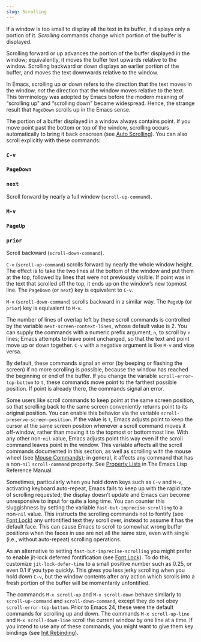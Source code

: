 ```yaml
---
slug: Scrolling
---
```


If a window is too small to display all the text in its buffer, it displays only a portion of it. *Scrolling* commands change which portion of the buffer is displayed.

Scrolling forward or up advances the portion of the buffer displayed in the window; equivalently, it moves the buffer text upwards relative to the window. Scrolling backward or down displays an earlier portion of the buffer, and moves the text downwards relative to the window.

In Emacs, scrolling up or down refers to the direction that the text moves in the window, *not* the direction that the window moves relative to the text. This terminology was adopted by Emacs before the modern meaning of “scrolling up" and “scrolling down" became widespread. Hence, the strange result that `PageDown` scrolls up in the Emacs sense.

The portion of a buffer displayed in a window always contains point. If you move point past the bottom or top of the window, scrolling occurs automatically to bring it back onscreen (see [Auto Scrolling](Auto-Scrolling)). You can also scroll explicitly with these commands:

### `C-v`

### `PageDown`

### `next`

Scroll forward by nearly a full window (`scroll-up-command`).

### `M-v`

### `PageUp`

### `prior`

Scroll backward (`scroll-down-command`).

`C-v` (`scroll-up-command`) scrolls forward by nearly the whole window height. The effect is to take the two lines at the bottom of the window and put them at the top, followed by lines that were not previously visible. If point was in the text that scrolled off the top, it ends up on the window’s new topmost line. The `PageDown` (or `next`) key is equivalent to `C-v`.

`M-v` (`scroll-down-command`) scrolls backward in a similar way. The `PageUp` (or `prior`) key is equivalent to `M-v`.

The number of lines of overlap left by these scroll commands is controlled by the variable `next-screen-context-lines`, whose default value is 2. You can supply the commands with a numeric prefix argument, `n`, to scroll by `n` lines; Emacs attempts to leave point unchanged, so that the text and point move up or down together. `C-v` with a negative argument is like `M-v` and vice versa.

By default, these commands signal an error (by beeping or flashing the screen) if no more scrolling is possible, because the window has reached the beginning or end of the buffer. If you change the variable `scroll-error-top-bottom` to `t`, these commands move point to the farthest possible position. If point is already there, the commands signal an error.

Some users like scroll commands to keep point at the same screen position, so that scrolling back to the same screen conveniently returns point to its original position. You can enable this behavior via the variable `scroll-preserve-screen-position`. If the value is `t`, Emacs adjusts point to keep the cursor at the same screen position whenever a scroll command moves it off-window, rather than moving it to the topmost or bottommost line. With any other non-`nil` value, Emacs adjusts point this way even if the scroll command leaves point in the window. This variable affects all the scroll commands documented in this section, as well as scrolling with the mouse wheel (see [Mouse Commands](Mouse-Commands)); in general, it affects any command that has a non-`nil` `scroll-command` property. See [Property Lists](https://www.gnu.org/software/emacs/manual/html_mono/elisp.html#Property-Lists) in The Emacs Lisp Reference Manual.

Sometimes, particularly when you hold down keys such as `C-v` and `M-v`, activating keyboard auto-repeat, Emacs fails to keep up with the rapid rate of scrolling requested; the display doesn’t update and Emacs can become unresponsive to input for quite a long time. You can counter this sluggishness by setting the variable `fast-but-imprecise-scrolling` to a non-`nil` value. This instructs the scrolling commands not to fontify (see [Font Lock](Font-Lock)) any unfontified text they scroll over, instead to assume it has the default face. This can cause Emacs to scroll to somewhat wrong buffer positions when the faces in use are not all the same size, even with single (i.e., without auto-repeat) scrolling operations.

As an alternative to setting `fast-but-imprecise-scrolling` you might prefer to enable jit-lock deferred fontification (see [Font Lock](Font-Lock)). To do this, customize `jit-lock-defer-time` to a small positive number such as 0.25, or even 0.1 if you type quickly. This gives you less jerky scrolling when you hold down `C-v`, but the window contents after any action which scrolls into a fresh portion of the buffer will be momentarily unfontified.

The commands `M-x scroll-up` and `M-x scroll-down` behave similarly to `scroll-up-command` and `scroll-down-command`, except they do not obey `scroll-error-top-bottom`. Prior to Emacs 24, these were the default commands for scrolling up and down. The commands `M-x scroll-up-line` and `M-x scroll-down-line` scroll the current window by one line at a time. If you intend to use any of these commands, you might want to give them key bindings (see [Init Rebinding](Init-Rebinding)).
